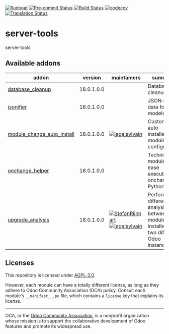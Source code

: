 
[![Runboat](https://img.shields.io/badge/runboat-Try%20me-875A7B.png)](https://runboat.odoo-community.org/builds?repo=OCA/server-tools&target_branch=18.0)
[![Pre-commit Status](https://github.com/OCA/server-tools/actions/workflows/pre-commit.yml/badge.svg?branch=18.0)](https://github.com/OCA/server-tools/actions/workflows/pre-commit.yml?query=branch%3A18.0)
[![Build Status](https://github.com/OCA/server-tools/actions/workflows/test.yml/badge.svg?branch=18.0)](https://github.com/OCA/server-tools/actions/workflows/test.yml?query=branch%3A18.0)
[![codecov](https://codecov.io/gh/OCA/server-tools/branch/18.0/graph/badge.svg)](https://codecov.io/gh/OCA/server-tools)
[![Translation Status](https://translation.odoo-community.org/widgets/server-tools-18-0/-/svg-badge.svg)](https://translation.odoo-community.org/engage/server-tools-18-0/?utm_source=widget)

<!-- /!\ do not modify above this line -->

# server-tools

server-tools

<!-- /!\ do not modify below this line -->

<!-- prettier-ignore-start -->

[//]: # (addons)

Available addons
----------------
addon | version | maintainers | summary
--- | --- | --- | ---
[database_cleanup](database_cleanup/) | 18.0.1.0.0 |  | Database cleanup
[jsonifier](jsonifier/) | 18.0.1.0.0 |  | JSON-ify data for all models
[module_change_auto_install](module_change_auto_install/) | 18.0.1.0.0 | [![legalsylvain](https://github.com/legalsylvain.png?size=30px)](https://github.com/legalsylvain) | Customize auto installables modules by configuration
[onchange_helper](onchange_helper/) | 18.0.1.0.0 |  | Technical module that ease execution of onchange in Python code
[upgrade_analysis](upgrade_analysis/) | 18.0.1.0.0 | [![StefanRijnhart](https://github.com/StefanRijnhart.png?size=30px)](https://github.com/StefanRijnhart) [![legalsylvain](https://github.com/legalsylvain.png?size=30px)](https://github.com/legalsylvain) | Performs a difference analysis between modules installed on two different Odoo instances

[//]: # (end addons)

<!-- prettier-ignore-end -->

## Licenses

This repository is licensed under [AGPL-3.0](LICENSE).

However, each module can have a totally different license, as long as they adhere to Odoo Community Association (OCA)
policy. Consult each module's `__manifest__.py` file, which contains a `license` key
that explains its license.

----
OCA, or the [Odoo Community Association](http://odoo-community.org/), is a nonprofit
organization whose mission is to support the collaborative development of Odoo features
and promote its widespread use.
